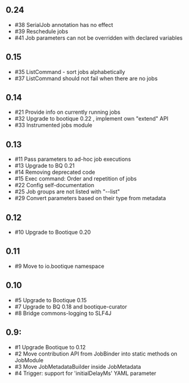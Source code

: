 ## 0.24

* #38 SerialJob annotation has no effect
* #39 Reschedule jobs
* #41 Job parameters can not be overridden with declared variables

## 0.15

* #35 ListCommand - sort jobs alphabetically 
* #37 ListCommand should not fail when there are no jobs

## 0.14

* #21 Provide info on currently running jobs
* #32 Upgrade to bootique 0.22 , implement own "extend" API
* #33 Instrumented jobs module

## 0.13

* #11 Pass parameters to ad-hoc job executions
* #13 Upgrade to BQ 0.21
* #14 Removing deprecated code
* #15 Exec command: Order and repetition of jobs
* #22 Config self-documentation
* #25 Job groups are not listed with "--list"
* #29 Convert parameters based on their type from metadata

## 0.12

* #10 Upgrade to Bootique 0.20

## 0.11

* #9 Move to io.bootique namespace

## 0.10

* #5 Upgrade to Bootique 0.15
* #7 Upgrade to BQ 0.18 and bootique-curator
* #8 Bridge commons-logging to SLF4J

## 0.9:

* #1 Upgrade Bootique to 0.12
* #2 Move contribution API from JobBinder into static methods on JobModule
* #3 Move JobMetadataBuilder inside JobMetadata
* #4 Trigger: support for 'initialDelayMs' YAML parameter
